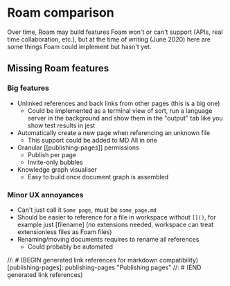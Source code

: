 # Roam comparison

Over time, Roam may build features Foam won't or can't support (APIs, real time collaboration, etc.), but at the time of writing (June 2020) here are some things Foam could implement but hasn't yet.

## Missing Roam features

### Big features

- Unlinked references and back links from other pages (this is a big one)
  - Could be implemented as a terminal view of sort, run a language server in the background and show them in the "output" tab like you show test results in jest
- Automatically create a new page when referencing an unknown file
  - This support could be added to MD All in one
- Granular [[publishing-pages]] permissions
  - Publish per page
  - Invite-only bubbles
- Knowledge graph visualiser
  - Easy to build once document graph is assembled

### Minor UX annoyances

- Can't just call it `Some page`, must be `some_page.md`
- Should be easier to reference for a file in workspace without `[]()`, for example just [filename] (no extensions needed, workspace can treat extensionless files as Foam files)
- Renaming/moving documents requires to rename all references
  - Could probably be automated

//: # (BEGIN generated link references for markdown compatibility)
[publishing-pages]: publishing-pages "Publishing pages"
//: # (END generated link references)
